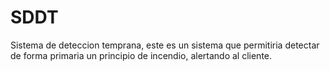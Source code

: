 # SDDT
Sistema de deteccion temprana, este es un sistema que permitiria detectar de forma primaria un principio de incendio, alertando al cliente. 
